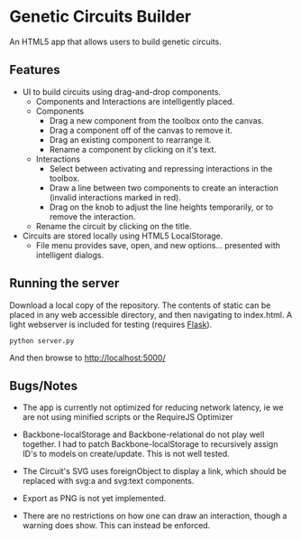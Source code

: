 Genetic Circuits Builder
=====================
An HTML5 app that allows users to build genetic circuits.

Features
--------
 - UI to build circuits using drag-and-drop components.
    - Components and Interactions are intelligently placed.
    - Components
      -  Drag a new component from the toolbox onto the canvas.
      -  Drag a component off of the canvas to remove it.
      -  Drag an existing component to rearrange it.
      -  Rename a component by clicking on it's text.
    - Interactions
      -  Select between activating and repressing interactions in the toolbox.
      -  Draw a line between two components to create an interaction (invalid interactions marked in red).
      -  Drag on the knob to adjust the line heights temporarily, or to remove the interaction.
    -  Rename the circuit by clicking on the title.
 - Circuits are stored locally using HTML5 LocalStorage.
    - File menu provides save, open, and new options... presented with intelligent dialogs. 

Running the server
------------------
Download a local copy of the repository. The contents of static can be placed in any 
web accessible directory, and then navigating to index.html. A light webserver is
included for testing (requires [Flask](http://flask.pocoo.org/)). 

    python server.py
    
And then browse to [http://localhost:5000/](http://localhost:5000/)

Bugs/Notes
-----
 - The app is currently not optimized for reducing network latency, ie we are not using minified scripts or 
   the RequireJS Optimizer

 - Backbone-localStorage and Backbone-relational do not play well together.
   I had to patch Backbone-localStorage to recursively assign ID's to models on create/update. This is not well tested.

 - The Circuit's SVG uses foreignObject to display a link, which should be replaced with svg:a and svg:text components.

 - Export as PNG is not yet implemented.

 - There are no restrictions on how one can draw an interaction, though a warning does show. This can instead be enforced.




